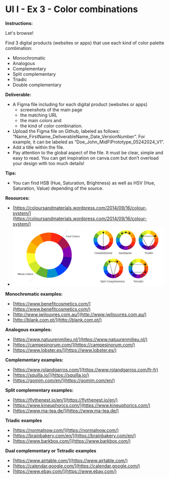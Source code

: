 # UI I - Ex 3 - Color combinations

**Instructions:** 

Let's browse! 

Find 3 digital products (websites or apps) that use each kind of color palette combination: 

- Monochromatic
- Analogous
- Complementary
- Split complementary
- Triadic
- Double complementary

**Deliverable:** 

- A Figma file including for each digital product (websites or apps)
    - screenshots of the main page
    - the matching URL
    - the main colors and
    - the kind of color combination.
- Upload the Figma file on Github, labeled as follows: “Name_FirstName_DeliverableName_Date_VersionNumber”. For example, it can be labeled as “Doe_John_MidFiPrototype_05242024_V1”.
- Add a title within the file.
- Pay attention to the global aspect of the file. It must be clear, simple and easy to read. You can get inspiration on canva.com but don’t overload your design with too much details!



**Tips:** 

- You can find HSB (Hue, Saturation, Brightness) as well as HSV (Hue, Saturation, Value) depending of the source.

**Resources:** 

- [https://coloursandmaterials.wordpress.com/2014/09/16/colour-system/](https://coloursandmaterials.wordpress.com/2014/09/16/colour-system/)
- ![Color wheel combinations](Resource.png)


**Monochromatic examples:** 

- [https://www.benefitcosmetics.com/](https://www.benefitcosmetics.com/) 
- [http://www.jwilouvres.com.au/](http://www.jwilouvres.com.au/) 
- [http://blank.com.pt/](http://blank.com.pt/)


**Analogous examples:**

- [https://www.natuurenmilieu.nl/](https://www.natuurenmilieu.nl/) 
- [https://campesinorum.com/](https://campesinorum.com/) 
- [https://www.lobster.es/](https://www.lobster.es/)


**Complementary examples:**

- [https://www.rolandgarros.com/](https://www.rolandgarros.com/fr-fr) 
- [https://squilla.io/](https://squilla.io/) 
- [https://gomim.com/en/](https://gomim.com/en/)


**Split complementary examples:**

- [https://flythenest.io/en/](https://flythenest.io/en/) 
- [https://www.kineuphorics.com/](https://www.kineuphorics.com/) 
- [https://www.ma-tea.de/](https://www.ma-tea.de/)


**Triadic examples**

- [https://normalnow.com/](https://normalnow.com/) 
- [https://brainbakery.com/en/](https://brainbakery.com/en/) 
- [https://www.barkbox.com/](https://www.barkbox.com/)


**Dual complementary or Tetradic examples**

- [https://www.airtable.com/](https://www.airtable.com/) 
- [https://calendar.google.com/](https://calendar.google.com/) 
- [https://www.ebay.com/](https://www.ebay.com/)
